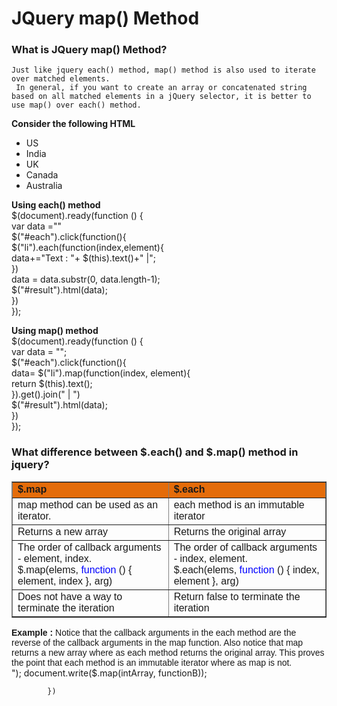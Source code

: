 # JQuery map() Method 
### What is JQuery map() Method?
`Just like jquery each() method, map() method is also used to iterate over matched elements. `</br>
`
In general, if you want to create an array or concatenated string based on all matched elements in a jQuery selector, it is better to use map() over each() method.`</br>

**Consider the following HTML**
<ul>
    <li>US</li>
    <li>India</li>
    <li>UK</li>
    <li>Canada</li>
    <li>Australia</li>
</ul>

**Using each() method**</br>
$(document).ready(function () {</br>
var data =""</br>
     $("#each").click(function(){</br>
                $("li").each(function(index,element){</br>
                    data+="Text : "+ $(this).text()+" |";</br>
                })</br>
                data = data.substr(0, data.length-1);</br>
                $("#result").html(data);</br>
            })</br>
});</br>

**Using map() method**</br>
$(document).ready(function () {</br>
     var data = "";</br>
            $("#each").click(function(){</br>
               data= $("li").map(function(index, element){</br>
                    return $(this).text();</br>
                }).get().join(" | ")</br>
                 $("#result").html(data);</br>
            })</br>
});</br>

### What difference between $.each() and $.map() method in jquery?
<table border="1" style="border-collapse: collapse;">
<tbody>
<tr>
<td style="background-color: #e46c0a;"><span style="font-family: Arial, Helvetica, sans-serif;"><b>$.map
</b></span></td>
<td style="background-color: #e46c0a;"><span style="font-family: Arial, Helvetica, sans-serif;"><b>$.each
</b></span></td>
</tr>
<tr>
<td><span style="font-family: Arial, Helvetica, sans-serif;">map method can be used as an iterator.
</span></td>
<td><span style="font-family: Arial, Helvetica, sans-serif;">each method is an immutable iterator
</span></td>
</tr>
<tr>
<td><span style="font-family: Arial, Helvetica, sans-serif;">Returns a new array
</span></td>
<td><span style="font-family: Arial, Helvetica, sans-serif;">Returns the original array
</span></td>
</tr>
<tr>
<td><span style="font-family: Arial, Helvetica, sans-serif;">The order of callback arguments - element, index.</span><br>
<span style="font-family: Arial, Helvetica, sans-serif;">$.map(elems, <span style="color: blue;">function </span>() { element, index }, arg)
</span></td>
<td><span style="font-family: Arial, Helvetica, sans-serif;">The order of callback arguments - index, element.</span><br>
<span style="font-family: Arial, Helvetica, sans-serif;">$.each(elems, <span style="color: blue;">function </span>() { index, element }, arg)
</span></td>
</tr>
<tr>
<td><span style="font-family: Arial, Helvetica, sans-serif;">Does not have a way to terminate the iteration
</span></td>
<td><span style="font-family: Arial, Helvetica, sans-serif;">Return false to terminate the iteration
</span></td>
</tr>
</tbody></table>
<span style="font-family: Arial, Helvetica, sans-serif;"><b>Example :</b> Notice that the callback arguments in the each method are the reverse of the callback arguments in the map function. Also notice that map returns a new array where as each method returns the original array. This proves the point that each method is an immutable iterator where as map is not.</span></br
 var intArray = [1,2,2,3,2,5,5,2,85,656,56,56,56,265,9,62,629,26,2,562,6]
            $("#each").click(function(){
                function functionA(index,element){
                    return element*5;
                }
                function functionB(element, index){
                    return element*5;
                }
                document.write($.each(intArray, functionA)+"</br>");
                document.write($.map(intArray, functionB));
                
            })
